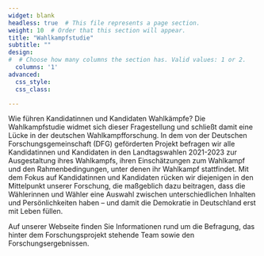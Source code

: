 ```yaml
---
widget: blank
headless: true  # This file represents a page section.
weight: 10  # Order that this section will appear.
title: "Wahlkampfstudie"
subtitle: ""
design:
#  # Choose how many columns the section has. Valid values: 1 or 2.
  columns: '1'
advanced:
  css_style:
  css_class:

---
```


Wie führen Kandidatinnen und Kandidaten Wahlkämpfe? Die Wahlkampfstudie widmet sich dieser Fragestellung und schließt damit eine Lücke in der deutschen Wahlkampfforschung. In dem von der Deutschen Forschungsgemeinschaft (DFG) geförderten Projekt befragen wir alle Kandidatinnen und Kandidaten in den Landtagswahlen 2021-2023 zur Ausgestaltung ihres Wahlkampfs, ihren Einschätzungen zum Wahlkampf und den Rahmenbedingungen, unter denen ihr Wahlkampf stattfindet. Mit dem Fokus auf Kandidatinnen und Kandidaten rücken wir diejenigen in den Mittelpunkt unserer Forschung, die maßgeblich dazu beitragen, dass die Wählerinnen und Wähler eine Auswahl zwischen unterschiedlichen Inhalten und Persönlichkeiten haben – und damit die Demokratie in Deutschland erst mit Leben füllen.

Auf unserer Webseite finden Sie Informationen rund um die Befragung, das hinter dem Forschungsprojekt stehende Team sowie den Forschungsergebnissen.
